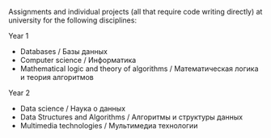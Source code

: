 Assignments and individual projects (all that require code writing directly) at university for the following disciplines:

Year 1
* Databases / Базы данных
* Computer science / Информатика
* Mathematical logic and theory of algorithms / Математическая логика и теория алгоритмов

Year 2
* Data science / Наука о данных
* Data Structures and Algorithms / Алгоритмы и структуры данных
* Multimedia technologies / Мультимедиа технологии

